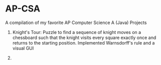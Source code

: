 # AP-CSA
A compilation of my favorite AP Computer Science A (Java) Projects
1. Knight's Tour: Puzzle to find a sequence of knight moves on a chessboard such that the knight visits every square exactly once and returns to the starting position. Implemented Warnsdorff's rule and a visual GUI

2. 
